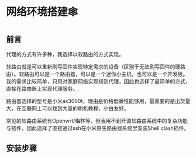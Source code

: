 # 网络环境搭建🕸️
## 前言
代理的方式有许多种，我选择以软路由的方式实现。

软路由就是可以重新刷写固件实现特定需求的设备（区别于无法刷写固件的硬路由）。软路由可以是一个路由器，可以是一个迷你小主机，也可以是一个开发板。我的需求比较简单，只用对家庭网络实现规则代理，因此也选择了最简单的方式，直接在路由器上实现代理服务。

路由器选择的型号是小米ax3000t，理由是价格低廉性能够用，最重要的是出货量大，在互联网上可以找到大量的刷机教程，小白友好。

常见的软路由系统有Openwrt/梅林等，但我用不到开源软路由系统中的复杂功能与插件，因此选择了直接通过ssh在小米原生路由器系统里安装Shell clash插件。

## 安装步骤

